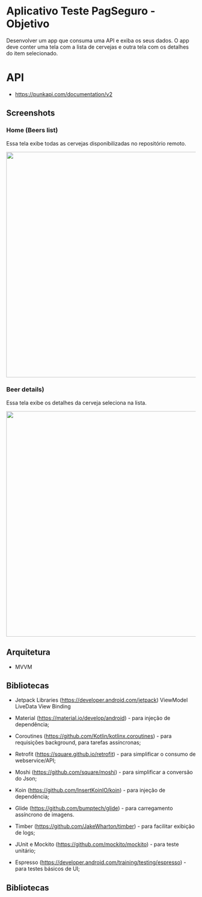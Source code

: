 # Aplicativo Teste PagSeguro - Objetivo
Desenvolver um app que consuma uma API e exiba os seus dados. O app deve conter uma tela com a lista de cervejas e outra tela com os detalhes do item
selecionado.

# API
* https://punkapi.com/documentation/v2

## Screenshots
### Home (Beers list)
Essa tela exibe todas as cervejas disponibilizadas no repositório remoto.

<img src="./docs/imgs/screen_home.png" width="600"/>

### Beer details)
Essa tela exibe os detalhes da cerveja seleciona na lista.

<img src="./docs/imgs/screen_beer_details.png" width="600"/>

## Arquitetura
* MVVM

## Bibliotecas
* Jetpack Libraries (https://developer.android.com/jetpack)
ViewModel
LiveData
View Binding

* Material (https://material.io/develop/android) - para injeção de dependência;

* Coroutines (https://github.com/Kotlin/kotlinx.coroutines) - para requisições background, para tarefas assíncronas;
* Retrofit (https://square.github.io/retrofit) - para simplificar o consumo de webservice/API;
* Moshi (https://github.com/square/moshi) - para simplificar a conversão do Json;
* Koin (https://github.com/InsertKoinIO/koin) - para injeção de dependência;
* Glide (https://github.com/bumptech/glide) - para carregamento assíncrono de imagens.
* Timber (https://github.com/JakeWharton/timber) - para facilitar exibição de logs;
* JUnit e Mockito (https://github.com/mockito/mockito) -  para teste unitário;
* Espresso (https://developer.android.com/training/testing/espresso) - para testes básicos de UI;

## Bibliotecas